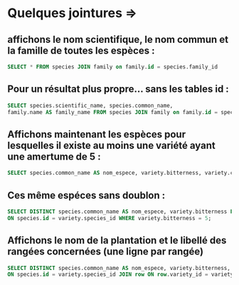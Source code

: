# Quelques jointures =>

## affichons le nom scientifique, le nom commun et la famille de toutes les espèces :

```sql
SELECT * FROM species JOIN family on family.id = species.family_id
```

## Pour un résultat plus propre... sans les tables id :

```sql
SELECT species.scientific_name, species.common_name,
family.name AS family_name FROM species JOIN family on family.id = species.family_id;
```

## Affichons maintenant les espèces pour lesquelles il existe au moins une variété ayant une amertume de 5 :

```sql
SELECT species.common_name AS nom_espece, variety.bitterness, variety.cultivar FROM species JOIN variety ON species.id = variety.species_id WHERE variety.bitterness = 5;
```


## Ces même espéces sans doublon :

```sql
SELECT DISTINCT species.common_name AS nom_espece, variety.bitterness FROM species JOIN variety 
ON species.id = variety.species_id WHERE variety.bitterness = 5;
```

## Affichons le nom de la plantation et le libellé des rangées concernées (une ligne par rangée)

```sql
SELECT DISTINCT species.common_name AS nom_espece, variety.bitterness, field.name as field, row.label as row FROM species JOIN variety 
ON species.id = variety.species_id JOIN row ON row.variety_id = variety.id JOIN field ON row.field_id = field.id WHERE variety.bitterness = 5;
```

